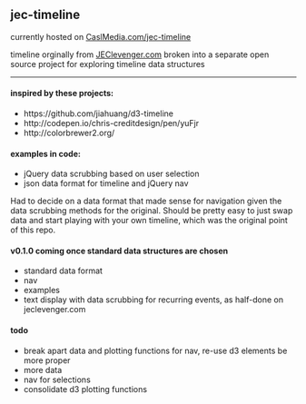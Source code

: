 <h2>jec-timeline</h2>
<p>currently hosted on <a href="http://www.caslmedia.com/jec-timeline/">CaslMedia.com/jec-timeline</a></p>
<p>timeline orginally from <a href="http://www.jeclevenger.com">JEClevenger.com</a> broken into a separate open source project for exploring timeline data structures</p>
<hr>
<h4>inspired by these projects:</h4>
<ul>
<li>
https://github.com/jiahuang/d3-timeline
</li>
<li>
http://codepen.io/chris-creditdesign/pen/yuFjr
</li>
<li>
http://colorbrewer2.org/
</li>
</ul>

<h4>examples in code:</h4>
<ul>
<li>
jQuery data scrubbing based on user selection
</li>
<li>
json data format for timeline and jQuery nav
</li>
</ul>

<p>Had to decide on a data format that made sense for navigation given the data scrubbing methods for the original. Should be pretty easy to just swap data and start playing with your own timeline, which was the original point of this repo.</p>


<h4>v0.1.0 coming once standard data structures are chosen</h4>
<ul>
<li>standard data format</li>
<li>nav</li>
<li>examples</li>
<li>text display with data scrubbing for recurring events, as half-done on <a>jeclevenger.com</a></li>
</ul>

<h4>todo</h4>
<ul>
<li>break apart data and plotting functions for nav, re-use d3 elements be more proper</li>
<li>more data</li>
<li>nav for selections</li>
<li>consolidate d3 plotting functions</li>
</ul>
